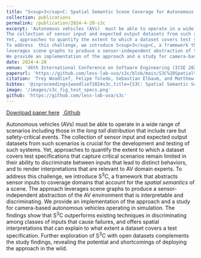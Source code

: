 ```yaml
---
title: "S<sup>3</sup>C: Spatial Semantic Scene Coverage for Autonomous Vehicles"
collection: publications
permalink: /publication/2024-4-20-s3c
excerpt: 'Autonomous vehicles (AVs)  must be able to operate in a wide range of scenarios including those in the <i>long tail</i> distribution that include rare but safety-critical events.
The collection of sensor input and expected output datasets from such scenarios is crucial for the development and testing of such systems.
Yet, approaches to quantify the extent to which a dataset covers test specifications that capture critical scenarios remain limited in their ability to discriminate between inputs that lead to distinct behaviors, and to render interpretations that are relevant to AV domain experts.
To address  this challenge, we introduce S<sup>3</sup>C, a framework that abstracts sensor inputs to coverage domains that account for the <i>spatial semantics</i> of a scene. The approach
leverages scene graphs to produce a sensor-independent abstraction of the AV environment that is interpretable and discriminating.
We provide an implementation of the approach and a study for camera-based autonomous vehicles operating in simulation. The findings show that S<sup>3</sup>C outperforms existing techniques in  discriminating among classes of inputs that cause failures, and offers spatial interpretations that can explain to what extent a dataset covers a test specification. Further exploration of S<sup>3</sup>C with open datasets complements the study findings,  revealing the potential and shortcomings of deploying the approach in the wild.'
date: 2024-4-20
venue: '46th International Conference on Software Engineering (ICSE 2024)'
paperurl: 'https://github.com/less-lab-uva/s3c/blob/main/S3C%20Spatial%20Semantic%20Scene%20Coverage%20for%20Autonomous%20Vehicles.pdf'
citation: 'Trey Woodlief, Felipe Toledo, Sebastian Elbaum, and Matthew B. Dwyer. 2024. S3C: Spatial Semantic Scene Coverage for Autonomous Vehicles. In 2024 IEEE/ACM 46th International Conference on Software Engineering (ICSE ’24), April 14–20, 2024, Lisbon, Portugal. ACM, New York, NY, USA, 13 pages. https://doi.org/10.1145/3597503.3639178'
bibtex: '@inproceedings{woodlief2024s3c,title={S3C: Spatial Semantic Scene Coverage for Autonomous Vehicles},author={Woodlief, Trey and Toledo, Felipe and Elbaum, Sebastian and Dwyer, Matthew B.},booktitle={2024 IEEE/ACM 46th International Conference on Software Engineering (ICSE ’24)},year={2024},organization={ACM}}'
image: '/images/s3c_fig_test_specs.png'
github: 'https://github.com/less-lab-uva/s3c'
---
```


<a href='https://github.com/less-lab-uva/s3c/blob/main/S3C%20Spatial%20Semantic%20Scene%20Coverage%20for%20Autonomous%20Vehicles.pdf'>Download paper here</a>&nbsp;&nbsp;<a href="https://github.com/less-lab-uva/s3c"><i class="fab fa-fw fa-github" aria-hidden="true"></i> Github</a>

Autonomous vehicles (AVs)  must be able to operate in a wide range of scenarios including those in the <i>long tail</i> distribution that include rare but safety-critical events.
The collection of sensor input and expected output datasets from such scenarios is crucial for the development and testing of such systems.
Yet, approaches to quantify the extent to which a dataset covers test specifications that capture critical scenarios remain limited in their ability to discriminate between inputs that lead to distinct behaviors, and to render interpretations that are relevant to AV domain experts.
To address  this challenge, we introduce S<sup>3</sup>C, a framework that abstracts sensor inputs to coverage domains that account for the <i>spatial semantics</i> of a scene. The approach
leverages scene graphs to produce a sensor-independent abstraction of the AV environment that is interpretable and discriminating.
We provide an implementation of the approach and a study for camera-based autonomous vehicles operating in simulation. The findings show that S<sup>3</sup>C outperforms existing techniques in  discriminating among classes of inputs that cause failures, and offers spatial interpretations that can explain to what extent a dataset covers a test specification. Further exploration of S<sup>3</sup>C with open datasets complements the study findings,  revealing the potential and shortcomings of deploying the approach in the wild.
